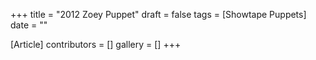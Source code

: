 +++
title = "2012 Zoey Puppet"
draft = false
tags = [Showtape Puppets]
date = ""

[Article]
contributors = []
gallery = []
+++